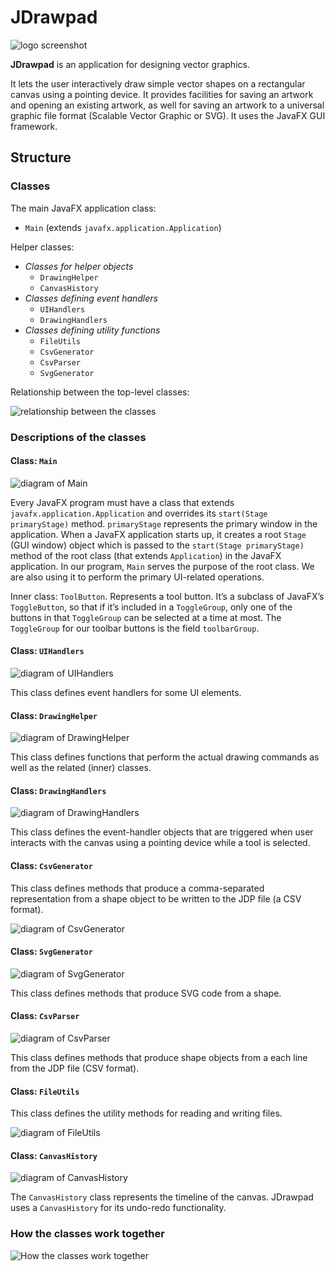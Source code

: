 # JDrawpad

![logo screenshot](screenshot-with-logo.png)

**JDrawpad** is an application for designing vector graphics.

It lets the user interactively draw simple vector shapes on a rectangular canvas using a pointing device.
It provides facilities for saving an artwork and opening an existing artwork, as well for saving an artwork to a universal graphic file format (Scalable Vector Graphic or SVG).
It uses the JavaFX GUI framework.

## Structure

### Classes

The main JavaFX application class:
- `Main` (extends `javafx.application.Application`)

Helper classes:
- *Classes for helper objects*
  - `DrawingHelper`
  - `CanvasHistory`
- *Classes defining event handlers*
  - `UIHandlers`
  - `DrawingHandlers`
- *Classes defining utility functions*
  - `FileUtils`
  - `CsvGenerator`
  - `CsvParser`
  - `SvgGenerator`

Relationship between the top-level classes:

![relationship between the classes](class-relationships.png)

### Descriptions of the classes

#### Class: `Main`

![diagram of Main](Main.png)

Every JavaFX program must have a class that extends `javafx.application.Application` and overrides its `start(Stage primaryStage)` method.
`primaryStage` represents the primary window in the application.
When a JavaFX application starts up, it creates a root `Stage` (GUI window) object which is passed to the `start(Stage primaryStage)` method of the root class (that extends `Application`) in the JavaFX application.
In our program, `Main` serves the purpose of the root class.
We are also using it to perform the primary UI-related operations.

Inner class: `ToolButton`.
Represents a tool button.
It’s a subclass of JavaFX’s `ToggleButton`, so that if it’s included in a `ToggleGroup`, only one of the buttons in that `ToggleGroup` can be selected at a time at most.
The `ToggleGroup` for our toolbar buttons is the field `toolbarGroup`.

#### Class: `UIHandlers`

![diagram of UIHandlers](UIHandlers.png)

This class defines event handlers for some UI elements.

#### Class: `DrawingHelper`

![diagram of DrawingHelper](DrawingHelper.png)

This class defines functions that perform the actual drawing commands as well as the related (inner) classes.

#### Class: `DrawingHandlers`

![diagram of DrawingHandlers](DrawingHandlers.png)

This class defines the event-handler objects that are triggered when user interacts with the canvas using a pointing device while a tool is selected.

#### Class: `CsvGenerator`

This class defines methods that produce a comma-separated representation from a shape object to be written to the JDP file (a CSV format).

![diagram of CsvGenerator](CsvGenerator.png)

#### Class: `SvgGenerator`

![diagram of SvgGenerator](SvgGenerator.png)

This class defines methods that produce SVG code from a shape.

#### Class: `CsvParser`

![diagram of CsvParser](CsvParser.png)

This class defines methods that produce shape objects from a each line from the JDP file (CSV format).

#### Class: `FileUtils`

This class defines the utility methods for reading and writing files.

![diagram of FileUtils](FileUtils.png)

#### Class: `CanvasHistory`

![diagram of CanvasHistory](CanvasHistory.png)

The `CanvasHistory` class represents the timeline of the canvas.
JDrawpad uses a `CanvasHistory` for its undo-redo functionality.

### How the classes work together

![How the classes work together](class-relationships-with-members.png)